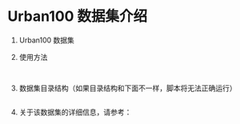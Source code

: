 # Urban100 数据集介绍

1. Urban100 数据集


2. 使用方法

```
    
```

3. 数据集目录结构（如果目录结构和下面不一样，脚本将无法正确运行）

```

```

4. 关于该数据集的详细信息，请参考：

